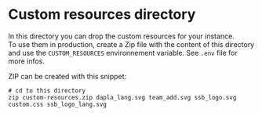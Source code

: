 # Custom resources directory

In this directory you can drop the custom resources for your instance.  
To use them in production, create a Zip file with the content of 
this directory and use the `CUSTOM_RESOURCES` environnement
variable. See `.env` file for more infos.

ZIP can be created with this snippet:
```shell
# cd to this directory
zip custom-resources.zip dapla_lang.svg team_add.svg ssb_logo.svg custom.css ssb_logo_lang.svg
```